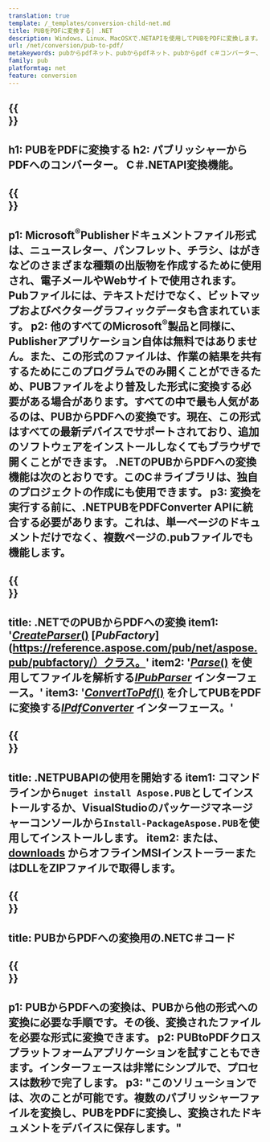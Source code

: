 ```yaml
---
translation: true
template: /_templates/conversion-child-net.md
title: PUBをPDFに変換する| .NET
description: Windows、Linux、MacOSXで.NETAPIを使用してPUBをPDFに変換します。独自のソリューションに簡単に統合できるパブリッシャー変換機能。
url: /net/conversion/pub-to-pdf/
metakeywords: pubからpdfネット、pubからpdfネット、pubからpdf c＃コンバーター、pubからpdf c＃への変換、pubからpdf c＃への変換
family: pub
platformtag: net
feature: conversion
---
```


{{<section banner>}}
---
h1: PUBをPDFに変換する
h2: パブリッシャーからPDFへのコンバーター。 С＃.NETAPI変換機能。
---

{{<section overview>}}
---
p1: Microsoft<sup>®</sup>Publisherドキュメントファイル形式は、ニュースレター、パンフレット、チラシ、はがきなどのさまざまな種類の出版物を作成するために使用され、電子メールやWebサイトで使用されます。 Pubファイルには、テキストだけでなく、ビットマップおよびベクターグラフィックデータも含まれています。
p2: 他のすべてのMicrosoft<sup>®</sup>製品と同様に、Publisherアプリケーション自体は無料ではありません。また、この形式のファイルは、作業の結果を共有するためにこのプログラムでのみ開くことができるため、PUBファイルをより普及した形式に変換する必要がある場合があります。すべての中で最も人気があるのは、PUBからPDFへの変換です。現在、この形式はすべての最新デバイスでサポートされており、追加のソフトウェアをインストールしなくてもブラウザで開くことができます。 .NETのPUBからPDFへの変換機能は次のとおりです。このC＃ライブラリは、独自のプロジェクトの作成にも使用できます。
p3: 変換を実行する前に、.NETPUBをPDFConverter APIに統合する必要があります。これは、単一ページのドキュメントだけでなく、複数ページの.pubファイルでも機能します。
---

{{<section feature1>}}
---
title: .NETでのPUBからPDFへの変換
item1: '[*CreateParser*()](https://reference.aspose.com/pub/net/aspose.pub/pubfactory/createparser/) [*PubFactory*](https://reference.aspose.com/pub/net/aspose.pub/pubfactory/）クラス。'
item2: '[*Parse*()](https://reference.aspose.com/pub/net/aspose.pub/ipubparser/parse/) を使用してファイルを解析する[*IPubParser*](https://reference.aspose.com/pub/net/aspose.pub/ipubparser/) インターフェース。'
item3: '[*ConvertToPdf*()](https://reference.aspose.com/pub/net/aspose.pub/ipdfconverter/converttopdf/) を介してPUBをPDFに変換する[*IPdfConverter*](https://reference.aspose.com/pub/net/aspose.pub/ipdfconverter/) インターフェース。'
---

{{<section feature2>}}
---
title: .NETPUBAPIの使用を開始する
item1: コマンドラインから```nuget install Aspose.PUB```としてインストールするか、VisualStudioのパッケージマネージャーコンソールから```Install-PackageAspose.PUB```を使用してインストールします。
item2: または、[downloads](https://releases.aspose.com/pub/net/) からオフラインMSIインストーラーまたはDLLをZIPファイルで取得します。
---

{{<section codeexample>}}
---
title: PUBからPDFへの変換用の.NETC＃コード
---

{{<section summary>}}
---
p1: PUBからPDFへの変換は、PUBから他の形式への変換に必要な手順です。その後、変換されたファイルを必要な形式に変換できます。
p2: PUBtoPDFクロスプラットフォームアプリケーションを試すこともできます。インターフェースは非常にシンプルで、プロセスは数秒で完了します。
p3: "このソリューションでは、次のことが可能です。複数のパブリッシャーファイルを変換し、PUBをPDFに変換し、変換されたドキュメントをデバイスに保存します。"
---

